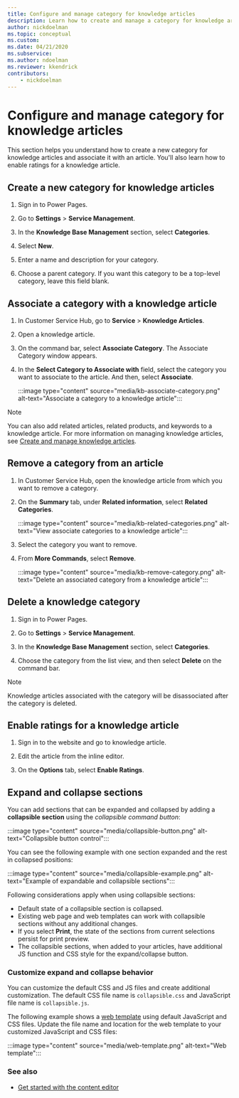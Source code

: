 ```yaml
---
title: Configure and manage category for knowledge articles
description: Learn how to create and manage a category for knowledge articles.
author: nickdoelman
ms.topic: conceptual
ms.custom: 
ms.date: 04/21/2020
ms.subservice: 
ms.author: ndoelman
ms.reviewer: kkendrick
contributors:
    - nickdoelman
---
```


# Configure and manage category for knowledge articles

This section helps you understand how to create a new category for knowledge articles and associate it with an article. You'll also learn how to enable ratings for a knowledge article.

## Create a new category for knowledge articles

1. Sign in to Power Pages.

2. Go to **Settings** > **Service Management**. 

3. In the **Knowledge Base Management** section, select **Categories**. 

4. Select **New**. 

5. Enter a name and description for your category. 

6. Choose a parent category. If you want this category to be a top-level category, leave this field blank.

## Associate a category with a knowledge article

1. In Customer Service Hub, go to **Service** > **Knowledge Articles**.

2. Open a knowledge article.

3. On the command bar, select **Associate Category**. The Associate Category window appears.

4. In the **Select Category to Associate with** field, select the category you want to associate to the article. And then, select **Associate**.

    :::image type="content" source="media/kb-associate-category.png" alt-text="Associate a category to a knowledge article":::

> [!NOTE]
> You can also add related articles, related products, and keywords to a knowledge article. For more information on managing knowledge articles, see [Create and manage knowledge articles](/dynamics365/customer-service/customer-service-hub-user-guide-knowledge-article).

## Remove a category from an article

1. In Customer Service Hub, open the knowledge article from which you want to remove a category.

2. On the **Summary** tab, under **Related information**, select **Related Categories**.

    :::image type="content" source="media/kb-related-categories.png" alt-text="View associate categories to a knowledge article":::

3. Select the category you want to remove.

4. From **More Commands**, select **Remove**.

    :::image type="content" source="media/kb-remove-category.png" alt-text="Delete an associated category from a knowledge article":::

## Delete a knowledge category

1. Sign in to Power Pages.

2. Go to **Settings** > **Service Management**. 

3. In the **Knowledge Base Management** section, select **Categories**. 

4. Choose the category from the list view, and then select **Delete** on the command bar.

>[!NOTE] 
> Knowledge articles associated with the category will be disassociated after the category is deleted.

## Enable ratings for a knowledge article

1. Sign in to the website and go to knowledge article.

2. Edit the article from the inline editor.

3. On the **Options** tab, select **Enable Ratings**.

## Expand and collapse sections

You can add sections that can be expanded and collapsed by adding a **collapsible section** using the *collapsible command button*:

:::image type="content" source="media/collapsible-button.png" alt-text="Collapsible button control":::

You can see the following example with one section expanded and the rest in collapsed positions:

:::image type="content" source="media/collapsible-example.png" alt-text="Example of expandable and collapsible sections":::

Following considerations apply when using collapsible sections:

- Default state of a collapsible section is collapsed.
- Existing web page and web templates can work with collapsible sections without any additional changes.
- If you select **Print**, the state of the sections from current selections persist for print preview.
- The collapsible sections, when added to your articles, have additional JS function and CSS style for the expand/collapse button.

### Customize expand and collapse behavior

You can customize the default CSS and JS files and create additional customization. The default CSS file name is `collapsible.css` and JavaScript file name is `collapsible.js`.

The following example shows a [web template](../liquid/store-content-web-templates.md) using default JavaScript and CSS files. Update the file name and location for the web template to your customized JavaScript and CSS files:

:::image type="content" source="media/web-template.png" alt-text="Web template":::

### See also
- [Get started with the content editor](/power-apps/maker/portals/portal-content-editor)